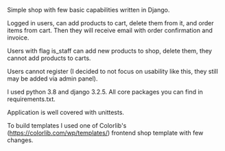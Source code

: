 Simple shop with few basic capabilities written in Django.


Logged in users, can add products to cart, delete them from it, and order items from cart. Then they will receive email with order confirmation and invoice.

Users with flag is_staff can add new products to shop, delete them, they cannot add products to carts.


Users cannot register (I decided to not focus on usability like this, they still may be added via admin panel).


I used python 3.8 and django 3.2.5. All core packages you can find in requirements.txt.

Application is well covered with unittests.

To build templates I used one of Colorlib's (https://colorlib.com/wp/templates/) frontend shop template with few changes.
